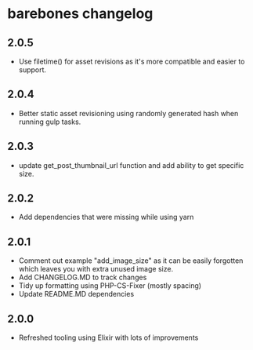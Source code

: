 # barebones changelog
## 2.0.5
* Use filetime() for asset revisions as it's more compatible and easier to support.

## 2.0.4
* Better static asset revisioning using randomly generated hash when running gulp tasks.

## 2.0.3
* update get_post_thumbnail_url function and add ability to get specific size.

## 2.0.2
* Add dependencies that were missing while using yarn

## 2.0.1
* Comment out example "add_image_size" as it can be easily forgotten which leaves you with extra unused image size.
* Add CHANGELOG.MD to track changes
* Tidy up formatting using PHP-CS-Fixer (mostly spacing)
* Update README.MD dependencies

## 2.0.0
* Refreshed tooling using Elixir with lots of improvements

